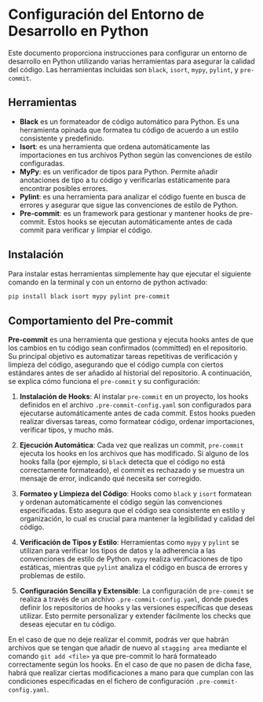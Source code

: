 # Configuración del Entorno de Desarrollo en Python

Este documento proporciona instrucciones para configurar un entorno de desarrollo en Python utilizando varias herramientas para asegurar la calidad del código. Las herramientas incluidas son `black`, `isort`, `mypy`, `pylint`, y `pre-commit`.

## Herramientas

- **Black** es un formateador de código automático para Python. Es una herramienta opinada que formatea tu código de acuerdo a un estilo consistente y predefinido.
- **Isort**: es una herramienta que ordena automáticamente las importaciones en tus archivos Python según las convenciones de estilo configuradas.
- **MyPy**: es un verificador de tipos para Python. Permite añadir anotaciones de tipo a tu código y verificarlas estáticamente para encontrar posibles errores.
- **Pylint**: es una herramienta para analizar el código fuente en busca de errores y asegurar que sigue las convenciones de estilo de Python.
- **Pre-commit**: es un framework para gestionar y mantener hooks de pre-commit. Estos hooks se ejecutan automáticamente antes de cada commit para verificar y limpiar el código.

## Instalación

Para instalar estas herramientas simplemente hay que ejecutar el siguiente comando en la terminal y con un entorno de python activado:

```bash
pip install black isort mypy pylint pre-commit
```

## Comportamiento del Pre-commit

**Pre-commit** es una herramienta que gestiona y ejecuta hooks antes de que los cambios en tu código sean confirmados (committed) en el repositorio. Su principal objetivo es automatizar tareas repetitivas de verificación y limpieza del código, asegurando que el código cumpla con ciertos estándares antes de ser añadido al historial del repositorio. A continuación, se explica cómo funciona el `pre-commit` y su configuración:

1. **Instalación de Hooks**: Al instalar `pre-commit` en un proyecto, los hooks definidos en el archivo `.pre-commit-config.yaml` son configurados para ejecutarse automáticamente antes de cada commit. Estos hooks pueden realizar diversas tareas, como formatear código, ordenar importaciones, verificar tipos, y mucho más.

2. **Ejecución Automática**: Cada vez que realizas un commit, `pre-commit` ejecuta los hooks en los archivos que has modificado. Si alguno de los hooks falla (por ejemplo, si `black` detecta que el código no está correctamente formateado), el commit es rechazado y se muestra un mensaje de error, indicando qué necesita ser corregido.

3. **Formateo y Limpieza del Código**: Hooks como `black` y `isort` formatean y ordenan automáticamente el código según las convenciones especificadas. Esto asegura que el código sea consistente en estilo y organización, lo cual es crucial para mantener la legibilidad y calidad del código.

4. **Verificación de Tipos y Estilo**: Herramientas como `mypy` y `pylint` se utilizan para verificar los tipos de datos y la adherencia a las convenciones de estilo de Python. `mypy` realiza verificaciones de tipo estáticas, mientras que `pylint` analiza el código en busca de errores y problemas de estilo.

5. **Configuración Sencilla y Extensible**: La configuración de `pre-commit` se realiza a través de un archivo `.pre-commit-config.yaml`, donde puedes definir los repositorios de hooks y las versiones específicas que deseas utilizar. Esto permite personalizar y extender fácilmente los checks que deseas ejecutar en tu código.

En el caso de que no deje realizar el commit, podrás ver que habrán archivos que se tengan que añadir de nuevo al `stagging area` mediante el comando `git add <file>` ya que pre-commit lo hará formateado correctamente según los hooks. En el caso de que no pasen de dicha fase, habrá que realizar ciertas modificaciones a mano para que cumplan con las condiciones especificadas en el fichero de configuración `.pre-commit-config.yaml`.